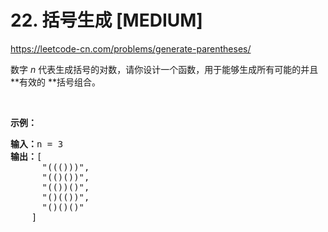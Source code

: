 # 22. 括号生成 [MEDIUM]

<https://leetcode-cn.com/problems/generate-parentheses/>

数字 *n* 代表生成括号的对数，请你设计一个函数，用于能够生成所有可能的并且 **有效的 **括号组合。

&nbsp;

**示例：**

<pre><strong>输入：</strong>n = 3
<strong>输出：</strong>[
      "((()))",
      "(()())",
      "(())()",
      "()(())",
      "()()()"
    ]
</pre>
